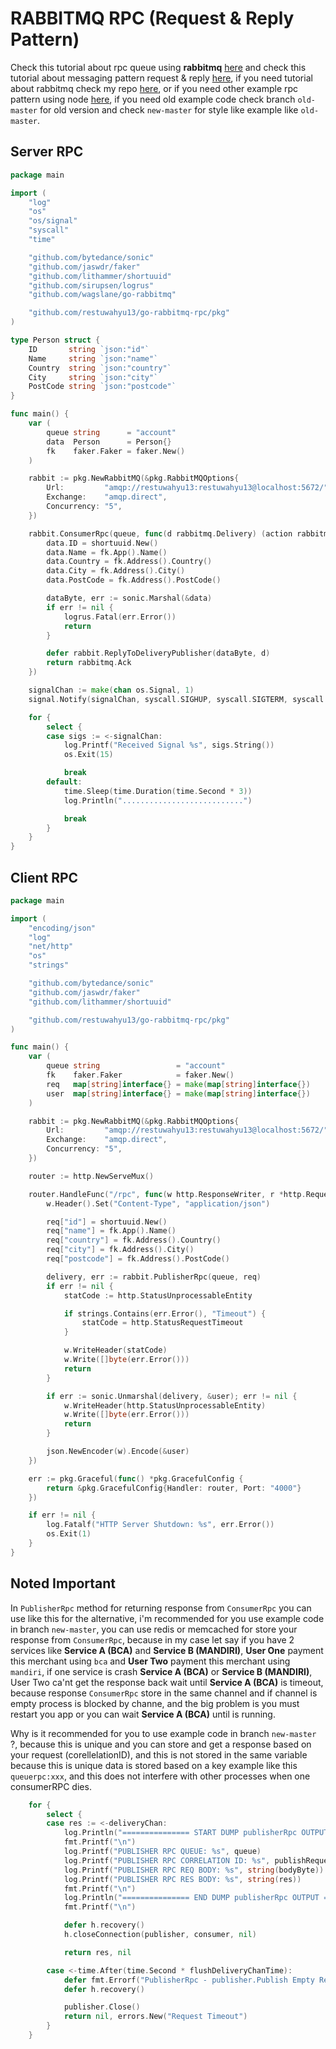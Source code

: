# RABBITMQ RPC (Request & Reply Pattern)

Check this tutorial about rpc queue using **rabbitmq** [here](https://www.rabbitmq.com/tutorials/tutorial-six-python.html) and check this tutorial about messaging pattern request & reply [here](https://www.enterpriseintegrationpatterns.com/RequestReply.html), if you need tutorial about rabbitmq check my repo [here](https://github.com/restuwahyu13/node-rabbitmq), or if you need other example rpc pattern using node [here](https://github.com/restuwahyu13/node-rabbitmq-rpc), if you need old example code check branch `old-master` for old version and check `new-master` for style like example like `old-master`.

## Server RPC

```go
package main

import (
	"log"
	"os"
	"os/signal"
	"syscall"
	"time"

	"github.com/bytedance/sonic"
	"github.com/jaswdr/faker"
	"github.com/lithammer/shortuuid"
	"github.com/sirupsen/logrus"
	"github.com/wagslane/go-rabbitmq"

	"github.com/restuwahyu13/go-rabbitmq-rpc/pkg"
)

type Person struct {
	ID       string `json:"id"`
	Name     string `json:"name"`
	Country  string `json:"country"`
	City     string `json:"city"`
	PostCode string `json:"postcode"`
}

func main() {
	var (
		queue string      = "account"
		data  Person      = Person{}
		fk    faker.Faker = faker.New()
	)

	rabbit := pkg.NewRabbitMQ(&pkg.RabbitMQOptions{
		Url:         "amqp://restuwahyu13:restuwahyu13@localhost:5672/",
		Exchange:    "amqp.direct",
		Concurrency: "5",
	})

	rabbit.ConsumerRpc(queue, func(d rabbitmq.Delivery) (action rabbitmq.Action) {
		data.ID = shortuuid.New()
		data.Name = fk.App().Name()
		data.Country = fk.Address().Country()
		data.City = fk.Address().City()
		data.PostCode = fk.Address().PostCode()

		dataByte, err := sonic.Marshal(&data)
		if err != nil {
			logrus.Fatal(err.Error())
			return
		}

		defer rabbit.ReplyToDeliveryPublisher(dataByte, d)
		return rabbitmq.Ack
	})

	signalChan := make(chan os.Signal, 1)
	signal.Notify(signalChan, syscall.SIGHUP, syscall.SIGTERM, syscall.SIGQUIT, syscall.SIGALRM, syscall.SIGINT)

	for {
		select {
		case sigs := <-signalChan:
			log.Printf("Received Signal %s", sigs.String())
			os.Exit(15)

			break
		default:
			time.Sleep(time.Duration(time.Second * 3))
			log.Println("...........................")

			break
		}
	}
}
```

## Client RPC

```go
package main

import (
	"encoding/json"
	"log"
	"net/http"
	"os"
	"strings"

	"github.com/bytedance/sonic"
	"github.com/jaswdr/faker"
	"github.com/lithammer/shortuuid"

	"github.com/restuwahyu13/go-rabbitmq-rpc/pkg"
)

func main() {
	var (
		queue string                 = "account"
		fk    faker.Faker            = faker.New()
		req   map[string]interface{} = make(map[string]interface{})
		user  map[string]interface{} = make(map[string]interface{})
	)

	rabbit := pkg.NewRabbitMQ(&pkg.RabbitMQOptions{
		Url:         "amqp://restuwahyu13:restuwahyu13@localhost:5672/",
		Exchange:    "amqp.direct",
		Concurrency: "5",
	})

	router := http.NewServeMux()

	router.HandleFunc("/rpc", func(w http.ResponseWriter, r *http.Request) {
		w.Header().Set("Content-Type", "application/json")

		req["id"] = shortuuid.New()
		req["name"] = fk.App().Name()
		req["country"] = fk.Address().Country()
		req["city"] = fk.Address().City()
		req["postcode"] = fk.Address().PostCode()

		delivery, err := rabbit.PublisherRpc(queue, req)
		if err != nil {
			statCode := http.StatusUnprocessableEntity

			if strings.Contains(err.Error(), "Timeout") {
				statCode = http.StatusRequestTimeout
			}

			w.WriteHeader(statCode)
			w.Write([]byte(err.Error()))
			return
		}

		if err := sonic.Unmarshal(delivery, &user); err != nil {
			w.WriteHeader(http.StatusUnprocessableEntity)
			w.Write([]byte(err.Error()))
			return
		}

		json.NewEncoder(w).Encode(&user)
	})

	err := pkg.Graceful(func() *pkg.GracefulConfig {
		return &pkg.GracefulConfig{Handler: router, Port: "4000"}
	})

	if err != nil {
		log.Fatalf("HTTP Server Shutdown: %s", err.Error())
		os.Exit(1)
	}
}
```
## Noted Important

In `PublisherRpc` method for returning response from `ConsumerRpc` you can use like this for the alternative, i'm recommended for you use example code in branch `new-master`, you can use redis or memcached for store your response from `ConsumerRpc`, because in my case let say if you have 2 services like **Service A (BCA)** and **Service B (MANDIRI)**, **User One** payment this merchant using `bca` and **User Two** payment this merchant using `mandiri`, if one service is crash **Service A (BCA)** or **Service B (MANDIRI)**, User Two ca'nt get the response back wait until **Service A (BCA)** is timeout, because response `ConsumerRpc` store in the same channel and if channel is empty process is blocked by channe, and the big problem is you must restart you app or you can wait **Service A (BCA)** until is running.

Why is it recommended for you to use example code in branch `new-master` ?, because this is unique and you can store and get a response based on your request (corellelationID), and this is not stored in the same variable because this is unique data is stored based on a key example like this `queuerpc:xxx`, and this does not interfere with other processes when one consumerRPC dies.

```go
	for {
		select {
		case res := <-deliveryChan:
			log.Println("=============== START DUMP publisherRpc OUTPUT ================")
			fmt.Printf("\n")
			log.Printf("PUBLISHER RPC QUEUE: %s", queue)
			log.Printf("PUBLISHER RPC CORRELATION ID: %s", publishRequest.CorrelationId)
			log.Printf("PUBLISHER RPC REQ BODY: %s", string(bodyByte))
			log.Printf("PUBLISHER RPC RES BODY: %s", string(res))
			fmt.Printf("\n")
			log.Println("=============== END DUMP publisherRpc OUTPUT =================")
			fmt.Printf("\n")

			defer h.recovery()
			h.closeConnection(publisher, consumer, nil)

			return res, nil

		case <-time.After(time.Second * flushDeliveryChanTime):
			defer fmt.Errorf("PublisherRpc - publisher.Publish Empty Response")
			defer h.recovery()

			publisher.Close()
			return nil, errors.New("Request Timeout")
		}
	}
```